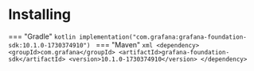 # Installing

=== "Gradle"
    ```kotlin
    implementation("com.grafana:grafana-foundation-sdk:10.1.0-1730374910")
    ```
=== "Maven"
    ```xml
    <dependency>
        <groupId>com.grafana</groupId>
        <artifactId>grafana-foundation-sdk</artifactId>
        <version>10.1.0-1730374910</version>
    </dependency>
    ```
